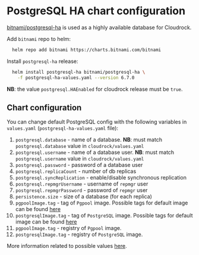 # PostgreSQL HA chart configuration

[bitnami/postgresql-ha](https://github.com/bitnami/charts/tree/master/bitnami/postgresql-ha)
is used as a highly available database for Cloudrock.

Add `bitnami` repo to helm:

```bash
  helm repo add bitnami https://charts.bitnami.com/bitnami
```

Install `postgresql-ha` release:

```bash
  helm install postgresql-ha bitnami/postgresql-ha \
    -f postgresql-ha-values.yaml --version 6.7.0
```

**NB**: the value `postgresql.HAEnabled` for cloudrock release must be `true`.

## Chart configuration

You can change default PostgreSQL config with
the following variables in `values.yaml` (`postgresql-ha-values.yaml` file):

1. `postgresql.database` - name of a database.
    **NB**: must match `postgresql.database` value in `cloudrock/values.yaml`
2. `postgresql.username` - name of a database user.
    **NB**: must match `postgresql.username` value in `cloudrock/values.yaml`
3. `postgresql.password` - password of a database user
4. `postgresql.replicaCount` - number of db replicas
5. `postgresql.syncReplication` - enable/disable synchronous replication
6. `postgresql.repmgrUsername` - username of `repmgr` user
7. `postgresql.repmgrPassword` - password of `repmgr` user
8. `persistence.size` - size of a database (for each replica)
9. `pgpoolImage.tag` - tag of `Pgpool` image.
    Possible tags for default image can be found [here](https://hub.docker.com/r/bitnami/pgpool/tags)
10. `postgresqlImage.tag` - tag of `PostgreSQL` image.
    Possible tags for default image can be found [here](https://hub.docker.com/r/bitnami/postgresql-repmgr/tags/)
11. `pgpoolImage.tag` - registry of `Pgpool` image.
12. `postgresqlImage.tag` - registry of `PostgreSQL` image.

More information related to possible values
[here](https://github.com/bitnami/charts/tree/master/bitnami/postgresql-ha#parameters).
